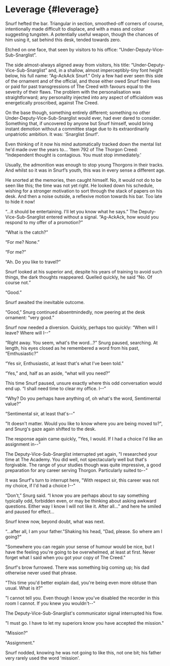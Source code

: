 # Leverage {#leverage}

Snurf hefted the bar. Triangular in section, smoothed-off corners of course, intentionally made difficult to displace, and with a mass and colour suggesting tungsten. A potentially useful weapon, though the chances of him using it, sat behind this desk, tended towards zero.

Etched on one face, that seen by visitors to his office: “Under-Deputy-Vice-Sub-Snarglist”.

The side almost-always aligned away from visitors, his title: “Under-Deputy-Vice-Sub-Snarglist” and, in a shallow, almost imperceptibly-tiny font height below, his full name: “Ag-AckAck Snurf.” Only a few had ever seen this side of the ornament and of the official, and those either owed Snurf their lives or paid for past transgressions of The Creed with favours equal to the severity of their flaws. The problem with the personalisation was straightforward; any personality injected into any aspect of officialdom was energetically proscribed, against The Creed.

On the base though, something entirely different; something no other Under-Deputy-Vice-Sub-Snarglist would ever, had ever dared to consider. Something that, if uncovered by anyone but Snurf himself, would bring instant demotion without a committee stage due to its extraordinarily unpatriotic ambition. It was: &#039;Snarglist Snurf&#039;.

Even thinking of it now his mind automatically tracked down the mental list he&#039;d made over the years to… &#039;Item 792 of The Thorgon Creed: “Independent thought is contagious. You must stop immediately.&#039;

Usually, the admonition was enough to stop young Thorgons in their tracks. And whilst so it was in Snurf’s youth, this was in every sense a different age.

He snorted at the memories, then caught himself. No, it would not do to be seen like this; the time was not yet right. He looked down his schedule, wishing for a stronger motivation to sort through the stack of papers on his desk. And then a noise outside, a reflexive motion towards his bar. Too late to hide it now!

“…it should be entertaining. I&#039;ll let you know what he says.” The Deputy-Vice-Sub-Snarglist entered without a signal. “Ag-AckAck, how would you respond to my offer of a promotion?”

“What is the catch?”

“For me? None.”

“For me?”

“Ah. Do you like to travel?”

Snurf looked at his superior and, despite his years of training to avoid such things, the dark thoughts reappeared. Quelled quickly, he said “No. Of course not.”

“Good.”

Snurf awaited the inevitable outcome.

“Good,” Snurg continued absentmindedly, now peering at the desk ornament: “very good.”

Snurf now needed a diversion. Quickly, perhaps too quickly: “When will I leave? Where will I--”

“Right away. You seem, what&#039;s the word…?” Snurg paused, searching. At length, his eyes closed as he remembered a word from his past, “Emthusiastic?”

“Yes sir, Enthusiastic, at least that&#039;s what I&#039;ve been told.”

“Yes,” and, half as an aside, “what will you need?”

This time Snurf paused, unsure exactly where this odd conversation would end up. “I shall need time to clear my office. I--”

“Why? Do you perhaps have anything of, oh what&#039;s the word, Semtimental value?”

“Sentimental sir, at least that&#039;s--”

&quot;It doesn&#039;t matter. Would you like to know where you are being moved to?&quot;, and Snurg&#039;s gaze again shifted to the desk.

The response again came quickly, &quot;Yes, I would. If I had a choice I&#039;d like an assignment in--&quot;

The Deputy-Vice-Sub-Snarglist interrupted yet again, &quot;I researched your time at The Academy. You did well, not spectacularly well but that&#039;s forgivable. The range of your studies though was quite impressive, a good preparation for any career serving Thorgon. Particularly suited to--&quot;

It was Snurf&#039;s turn to interrupt here, &quot;With respect sir, this career was not my choice, if I&#039;d had a choice I--&quot;

“Don&#039;t,” Snurg said. “I know you are perhaps about to say something typically odd, forbidden even, or may be thinking about asking awkward questions. Either way I know I will not like it. After all…” and here he smiled and paused for effect…

Snurf knew now, beyond doubt, what was next.

“…after all, I am your father.”Shaking his head, &quot;Dad, please. So where am I going?&quot;

&quot;Somewhere you can regain your sense of humour would be nice, but I have the feeling you&#039;re going to be overwhelmed, at least at first. Never forget what I said when you got your copy of The Creed.&quot;

Snurf&#039;s brow furrowed. There was something big coming up; his dad otherwise never used that phrase.

&quot;This time you&#039;d better explain dad, you&#039;re being even more obtuse than usual. What is it?&quot;

&quot;I cannot tell you. Even though I know you&#039;ve disabled the recorder in this room I cannot. If you knew you wouldn&#039;t--&quot;

The Deputy-Vice-Sub-Snarglist&#039;s communicator signal interrupted his flow.

&quot;I must go. I have to let my superiors know you have accepted the mission.&quot;

&quot;Mission?&quot;

&quot;Assignment.&quot;

Snurf nodded, knowing he was not going to like this, not one bit; his father very rarely used the word &#039;mission&#039;.